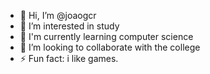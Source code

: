 - 👋 Hi, I’m @joaogcr
- 👀 I’m interested in study
- 🌱 I'm currently learning computer science
- 💞️ I’m looking to collaborate with the college
- ⚡ Fun fact: i like games.

<!---
joaogcr/joaogcr is a ✨ special ✨ repository because its `README.md` (this file) appears on your GitHub profile.
You can click the Preview link to take a look at your changes.
--->
